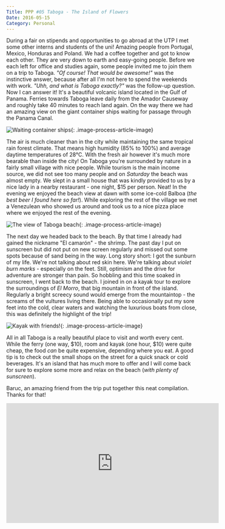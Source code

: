 ```yaml
---
Title: PPP #05 Taboga - The Island of Flowers
Date: 2016-05-15
Category: Personal
---
```


During a fair on stipends and opportunities to go abroad at the UTP I met some other interns and students of the uni! Amazing people from Portugal, Mexico, Honduras and Poland. We had a coffee together and got to know each other. They are very down to earth and easy-going people. Before we each left for office and studies again, some people invited me to join them on a trip to Taboga. *"Of course! That would be awesome!"* was the instinctive answer, because after all I'm not here to spend the weekends with work. *"Uhh, and what is Taboga exactly?"* was the follow-up question. Now I can answer it! It's a beautiful volcanic island located in the Gulf of Panama. Ferries towards Taboga leave daily from the Amador Causeway and roughly take 40 minutes to reach land again. On the way there we had an amazing view on the giant container ships waiting for passage through the Panama Canal.

![Waiting container ships]({attach}taboga-1.jpg){: .image-process-article-image}

The air is much cleaner than in the city while maintaining the same tropical rain forest climate. That means high humidity (85% to 100%) and average daytime temperatures of 28°C. With the fresh air however it's much more bearable than inside the city! On Taboga you're surrounded by nature in a fairly small village with nice people. While tourism is the main income source, we did not see too many people and on *Saturday* the beach was almost empty. We slept in a small house that was kindly provided to us by a nice lady in a nearby restaurant - one night, $15 per person. Neat! In the evening we enjoyed the beach view at dawn with some ice-cold Balboa (*the best beer I found here so far!*). While exploring the rest of the village we met a Venezulean who showed us around and took us to a nice pizza place where we enjoyed the rest of the evening.

![The view of Taboga beach]({attach}taboga-2.jpg){: .image-process-article-image}

The next day we headed back to the beach. By that time I already had gained the nickname "El camarón" - the shrimp. The past day I put on sunscreen but did not put on new screen regularly and missed out some spots because of sand being in the way. Long story short: I got the sunburn of my life. We're not talking about red skin here. We're talking about *violet burn marks* - especially on the feet. Still, optimism and the drive for adventure are stronger than pain. So hobbling and this time soaked in sunscreen, I went back to the beach. I joined in on a kayak tour to explore the surroundings of *El Morro*, that big mountain in front of the island. Regularly a bright screecy sound would emerge from the mountaintop - the screams of the vultures living there. Being able to occasionally put my sore feet into the cold, clear waters and watching the luxurious boats from close, this was definitely the highlight of the trip!

![Kayak with friends!]({attach}taboga-3.jpg){: .image-process-article-image}

All in all Taboga is a really beautiful place to visit and worth every cent. While the ferry (one way, $10), room and kayak (one hour, $10) were quite cheap, the food *can* be quite expensive, depending where you eat. A good tip is to check out the small shops on the street for a quick snack or cold beverages. It's an island that has much more to offer and I will come back for sure to explore some more and relax on the beach (*with plenty of sunscreen*).


Baruc, an amazing friend from the trip put together this neat compilation. Thanks for that!

<iframe width="560" height="315" src="https://www.youtube.com/embed/UlRwNBLgqxo" frameborder="0" allowfullscreen></iframe>
